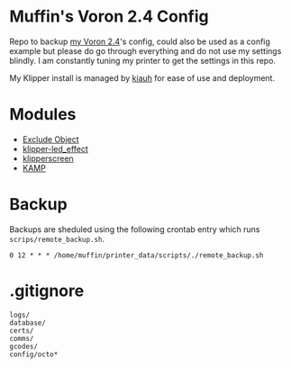 # Muffin's Voron 2.4 Config

Repo to backup [my Voron 2.4](https://blog.muffn.io/posts/building-a-vorn-2.4/)'s config, could also be used as a config example but please do go through everything and do not use my settings blindly. I am constantly tuning my printer to get the settings in this repo.

My Klipper install is managed by [kiauh](https://github.com/th33xitus/kiauh) for ease of use and deployment.

# Modules
* [Exclude Object](https://www.klipper3d.org/Exclude_Object.html)
* [klipper-led_effect](https://github.com/julianschill/klipper-led_effect)
* [klipperscreen](https://github.com/jordanruthe/KlipperScreen/)
* [KAMP](https://github.com/kyleisah/Klipper-Adaptive-Meshing-Purging)

# Backup
Backups are sheduled using the following crontab entry which runs `scrips/remote_backup.sh`.

```
0 12 * * * /home/muffin/printer_data/scripts/./remote_backup.sh
```

# .gitignore
```
logs/
database/
certs/
comms/
gcodes/
config/octo*
```
